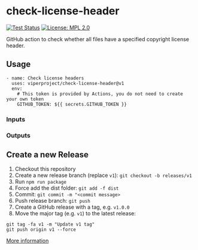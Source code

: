 # check-license-header

[![Test Status](https://github.com/viperproject/check-license-header/workflows/build-test/badge.svg?branch=main)](https://github.com/viperproject/check-license-header/actions?query=workflow%3Abuild-test+branch%3Amain)
[![License: MPL 2.0](https://img.shields.io/badge/License-MPL%202.0-brightgreen.svg)](./LICENSE)

GitHub action to check whether all files have a specified copyright license header.

## Usage
```
- name: Check license headers
  uses: viperproject/check-license-header@v1
  env:
    # This token is provided by Actions, you do not need to create your own token
    GITHUB_TOKEN: ${{ secrets.GITHUB_TOKEN }}
```

### Inputs

### Outputs

## Create a new Release
1. Checkout this repository
2. Create a new release branch (replace `v1`): `git checkout -b releases/v1`
3. Run `npm run package`
4. Force add the dist folder: `git add -f dist`
5. Commit: `git commit -m "<commit message>`
6. Push release branch: `git push`
7. Create a GitHub release with a tag, e.g. `v1.0.0`
8. Move the major tag (e.g. `v1`) to the latest release:
```
git tag -fa v1 -m "Update v1 tag"
git push origin v1 --force
```

[More information](https://github.com/actions/toolkit/blob/master/docs/action-versioning.md)
